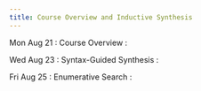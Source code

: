 ```yaml
---
title: Course Overview and Inductive Synthesis
---
```


Mon Aug 21
: Course Overview
  : []()

Wed Aug 23
: Syntax-Guided Synthesis
  : []()

Fri Aug 25
: Enumerative Search
  : []()
